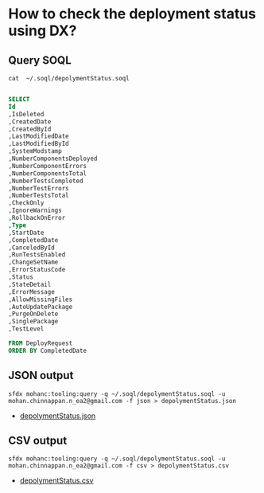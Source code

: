 # How to check the deployment status using DX?

## Query SOQL

``` 
cat  ~/.soql/depolymentStatus.soql
```
 
```sql

SELECT
Id
,IsDeleted
,CreatedDate
,CreatedById
,LastModifiedDate
,LastModifiedById
,SystemModstamp
,NumberComponentsDeployed
,NumberComponentErrors
,NumberComponentsTotal
,NumberTestsCompleted
,NumberTestErrors
,NumberTestsTotal
,CheckOnly
,IgnoreWarnings
,RollbackOnError
,Type
,StartDate
,CompletedDate
,CanceledById
,RunTestsEnabled
,ChangeSetName
,ErrorStatusCode
,Status
,StateDetail
,ErrorMessage
,AllowMissingFiles
,AutoUpdatePackage
,PurgeOnDelete
,SinglePackage
,TestLevel

FROM DeployRequest 
ORDER BY CompletedDate

```
## JSON output

```
sfdx mohanc:tooling:query -q ~/.soql/depolymentStatus.soql -u mohan.chinnappan.n_ea2@gmail.com -f json > depolymentStatus.json

```
- [depolymentStatus.json](./depolymentStatus.json)

## CSV output

```
sfdx mohanc:tooling:query -q ~/.soql/depolymentStatus.soql -u mohan.chinnappan.n_ea2@gmail.com -f csv > depolymentStatus.csv 

```
- [depolymentStatus.csv](./depolymentStatus.csv)







